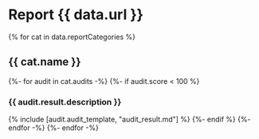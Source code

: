 # Report {{ data.url }}

{% for cat in data.reportCategories %}
## {{ cat.name }}
{%- for audit in cat.audits -%}
{%- if audit.score < 100 %}
### {{ audit.result.description }}
{% include [audit.audit_template, "audit_result.md"] %}
{%- endif %}
{%- endfor -%}
{%- endfor -%}
